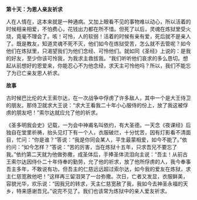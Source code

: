 **第十天：为恩人亲友祈求**

人在人情在，这本来就是一种通病。又加上眼看不见的事物难以动心，所以活着的时候相亲相爱，不怕费心，花钱出力都在所不惜。但死了以后，灵魂在炼狱里受火烧，竟毫不理会了。咳！可怜，人的软弱！活着的时候有亲有爱，死后就不是亲人了。既是教友，知道灵魂不死不灭，他们如今在炼狱受苦，怎么就不去管呢？如今他们在炼狱里，只渴望我们为他们念经、可怜他们。就如同《圣经》上说的：是我的好友，至少你该可怜我，为我求主救拔我。“我们听听他们哀求的多么恳切。想起从前想好的恩爱来，你能忍心不为他念经，求天主可怜他吗？所以，我们不能忘了为已亡亲友恩人祈求。

**故事**

古时候巴比伦的大王索尔达，在一次战争中俘虏了许多敌人，其中一个是大王侍卫的朋友。那侍卫就求大王说：“求大王看我二十年小心服侍的份上，放了我这被俘虏的朋友吧！”索尔达就应允了他的祈求。

《圣多明我会史》记载，一为会中神甫名叫依约，有大圣德。一天念《夜课经》后独自在堂里祈祷，抬头见灯下有一个人，衣服破烂，十分忧苦，因有灯影看不清面目，忙问：“你是谁？”答说：“我是你同会某人，平生最蒙相爱，如今不能了。”依约问：“如今怎样？”答说：“苦的厉害，当在炼狱十五年，只求吾兄不要忘了我。”依约第二天就为他做弥撒，成圣体后，手捧圣体流泪向主说：“吾主！从前古王索尔达因侍仆二十年侍奉的勤劳，允了他的祈求，放了他所俘虏的人，我今奉事吾主多年，不敢说有功，但吾主的仁慈远远超过索尔达，如今我的爱友在炼狱，求主仁慈宽赦他吧！”这样再三留泪哭了一台弥撒。次日，亡者又发显，衣服鲜美，容貌光华，欢乐说：“因我兄的转求，天主仁慈宽赦了我，我如今去神圣永福的天乡，特来感谢吾兄。”说完不见了。我们也该常为炼狱中的亲人爱友祈求。